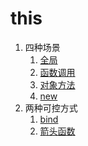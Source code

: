 # this

1. 四种场景
    1. [全局](1-global.js)
    2. [函数调用](2-function-call.js)
    3. [对象方法](6-object-method.js)
    4. [new](7-new.js)
2. 两种可控方式
    1. [bind](4-bind.js)
    2. [箭头函数](5-arrow-function.js)